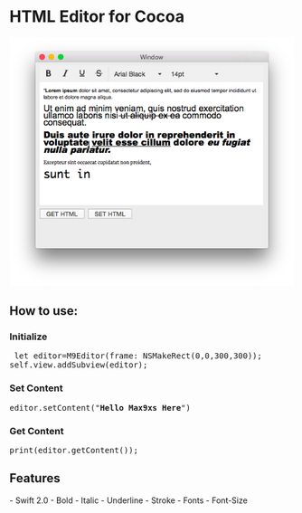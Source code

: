 
<h1>HTML Editor for Cocoa</h1>



![Alt text](https://raw.githubusercontent.com/max9xs/M9-HTML-Editor/master/screenshot.png "Optional Title")


<h2>How to use:</h2>

<h3>Initialize</h3>
<pre> let editor=M9Editor(frame: NSMakeRect(0,0,300,300));
self.view.addSubview(editor);</pre>

<h3>Set Content</h3>
<pre>editor.setContent("<b>Hello Max9xs Here</b>")</pre>

<h3>Get Content</h3>

<pre>print(editor.getContent()); </pre>



<h2>Features</h2>
- Swift 2.0
- Bold
- Italic
- Underline
- Stroke
- Fonts
- Font-Size


